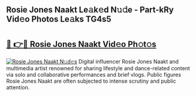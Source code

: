 ## Rosie Jones Naakt Le𝚊k𝚎d N𝚞𝚍e - Part-kRy Vid𝚎o Photos Le𝚊ks TG4s5

# <h2><a href="http://fbaj5h2.evod.top/?m=Rosie+Jones+Naakt">🔗 👉🔴 Rosie Jones Naakt Vid𝚎o Ph𝚘t𝚘s</a></h2>

[![Rosie Jones Naakt N𝚞d𝚎s](https://i.imgur.com/8V9OHl7.gif)](http://fbaj5h2.evod.top/?m=Rosie+Jones+Naakt)
Digital influencer Rosie Jones Naakt and multimedia artist renowned for sharing lifestyle and dance-related content via solo and collaborative performances and brief vlogs. Public figures Rosie Jones Naakt are often subjected to intense scrutiny and public attention. 
